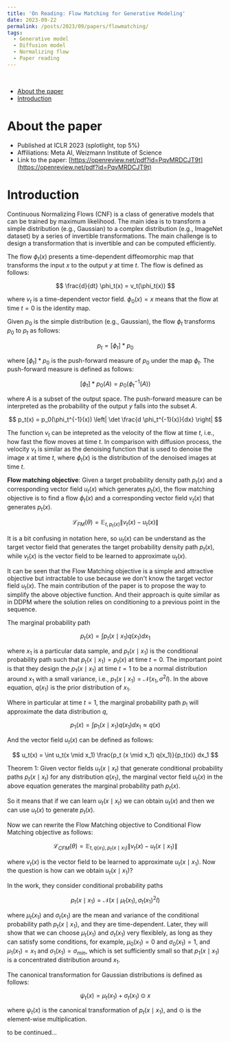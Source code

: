```yaml
---
title: 'On Reading: Flow Matching for Generative Modeling'
date: 2023-09-22
permalink: /posts/2023/09/papers/flowmatching/
tags:
  - Generative model
  - Diffusion model
  - Normalizing flow
  - Paper reading
---
```

<br>

- [About the paper](#about-the-paper)
- [Introduction](#introduction)

About the paper
=====

- Published at ICLR 2023 (splotlight, top 5%)
- Affiliations: Meta AI, Weizmann Institute of Science
- Link to the paper: [https://openreview.net/pdf?id=PqvMRDCJT9t](https://openreview.net/pdf?id=PqvMRDCJT9t)


Introduction
=====

Continuous Normalizing Flows (CNF) is a class of generative models that can be trained by maximum likelihood. The main idea is to transform a simple distribution (e.g., Gaussian) to a complex distribution (e.g., ImageNet dataset) by a series of invertible transformations. The main challenge is to design a transformation that is invertible and can be computed efficiently.

The flow $\phi_t(x)$ presents a time-dependent diffeomorphic map that transforms the input $x$ to the output $y$ at time $t$. The flow is defined as follows:

$$ \frac{d}{dt} \phi_t(x) = v_t(\phi_t(x)) $$

where $v_t$ is a time-dependent vector field. $\phi_0(x) = x$ means that the flow at time $t=0$ is the identity map.

Given $p_0$ is the simple distribution (e.g., Gaussian), the flow $\phi_t$ transforms $p_0$ to $p_t$ as follows: 

$$ p_t = [ \phi_t ] * p_0 $$

where $[ \phi_t ] * p_0$ is the push-forward measure of $p_0$ under the map $\phi_t$. 
The push-forward measure is defined as follows:

$$ [ \phi_t ] * p_0(A) = p_0(\phi_t^{-1}(A)) $$

where $A$ is a subset of the output space. The push-forward measure can be interpreted as the probability of the output $y$ falls into the subset $A$.

$$ p_t(x) = p_0(\phi_t^{-1}(x)) \left| \det \frac{d \phi_t^{-1}(x)}{dx} \right| $$

The function $v_t$ can be intepreted as the velocity of the flow at time $t$, i.e., how fast the flow moves at time $t$. In comparison with diffusion process, the velocity $v_t$ is similar as the denoising function that is used to denoise the image $x$ at time $t$, where $\phi_t(x)$ is the distribution of the denoised images at time $t$.

<!-- The flow is invertible because it is a diffeomorphic map. The inverse flow is defined as follows:

$$ \frac{d}{dt} \phi_t^{-1}(y) = -v_t(\phi_t^{-1}(y)) $$
 -->

**Flow matching objective**: Given a target probability density path $p_t(x)$ and a corresponding vector field $u_t(x)$ which generates $p_t(x)$, the flow matching objective is to find a flow $\phi_t(x)$ and a corresponding vector field $v_t(x)$ that generates $p_t(x)$.

$$ \mathcal{L}_{FM} (\theta) = \mathbb{E}_{t, p_t(x)} \| v_t(x) - u_t(x) \| $$

It is a bit confusing in notation here, so $u_t(x)$ can be understand as the target vector field that generates the target probability density path $p_t(x)$, while $v_t(x)$ is the vector field to be learned to approximate $u_t(x)$.

It can be seen that the Flow Matching objective is a simple and attractive objective but intractable to use because we don't know the target vector field $u_t(x)$.
The main contribution of the paper is to propose the way to simplify the above objective function. And their approach is quite similar as in DDPM where the solution relies on conditioning to a previous point in the sequence.

The marginal probability path 

$$ p_t(x) = \int p_t(x \mid x_1) q(x_1) dx_1 $$ 

where $x_1$ is a particular data sample, and $p_t(x \mid x_1)$ is the conditional probability path such that $p_t(x \mid x_1) = p_t(x)$ at time $t=0$. 
The important point is that they design the $p_1(x \mid x_1)$ at time $t=1$ to be a normal distribution around $x_1$ with a small variance, i.e., $p_1 (x \mid x_1) = \mathcal{N}(x_1, \sigma^2 I)$. In the above equation, $q(x_1)$ is the prior distribution of $x_1$.

Where in particular at time $t=1$, the marginal probability path $p_!$ will approximate the data distribution $q$, 

$$ p_1(x) = \int p_1(x \mid x_1) q(x_1) dx_1 \approx q(x) $$ 

And the vector field $u_t(x)$ can be defined as follows: 

$$ u_t(x) = \int u_t(x \mid x_1) \frac{p_t (x \mid x_1) q(x_1)}{p_t(x)} dx_1 $$

Theorem 1: Given vector fields $u_t(x \mid x_t)$ that generate conditional probability paths $p_t(x \mid x_t)$ for any distribution $q(x_1)$, the marginal vector field $u_t(x)$ in the above equation generates the marginal probability path $p_t(x)$.

So it means that if we can learn $u_t (x \mid x_t)$ we can obtain $u_t(x)$ and then we can use $u_t(x)$ to generate $p_t(x)$.

Now we can rewrite the Flow Matching objective to Conditional Flow Matching objective as follows:

$$ \mathcal{L}_{CFM} (\theta) = \mathbb{E}_{t, q(x_1), p_t(x \mid x_1)} \| v_t(x) - u_t(x \mid x_1) \| $$

where $v_t(x)$ is the vector field to be learned to approximate $u_t(x \mid x_1)$. 
Now the question is how can we obtain $u_t(x \mid x_1)$?

In the work, they consider conditional probability paths 

$$ p_t(x \mid x_1) = \mathcal{N} (x \mid \mu_t (x_1), \sigma_t (x_1)^2 I) $$

where $\mu_t (x_1)$ and $\sigma_t (x_1)$ are the mean and variance of the conditional probability path $p_t(x \mid x_1)$, and they are time-dependent. Later, they will show that we can choose $\mu_t (x_1)$ and $\sigma_t (x_1)$ very flexiblely, as long as they can satisfy some conditions, for example, $\mu_0 (x_1) = 0$ and $\sigma_0 (x_1) = 1$, and $\mu_1 (x_1) = x_1$ and $\sigma_1 (x_1) = \sigma_{min}$, which is set sufficiently small so that $p_1 (x \mid x_1)$ is a concentrated distribution around $x_1$.

The canonical transformation for Gaussian distributions is defined as follows:

$$ \psi_t (x) = \mu_t (x_1) + \sigma_t (x_1) \odot x $$

where $\psi_t (x)$ is the canonical transformation of $p_t(x \mid x_1)$, and $\odot$ is the element-wise multiplication.

to be continued...